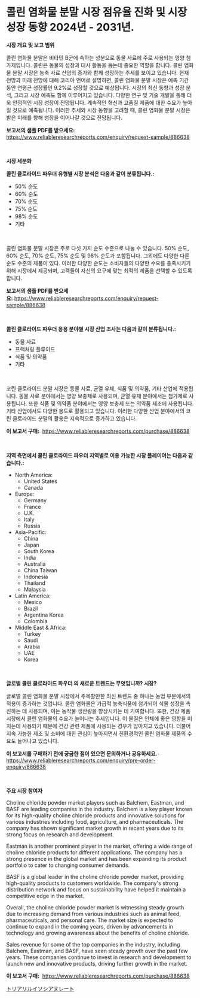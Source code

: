 <p><h1>콜린 염화물 분말 시장 점유율 진화 및 시장 성장 동향 2024년 - 2031년.</h1></p><p><strong>시장 개요 및 보고 범위</strong></p>
<p><p>콜린 염화물 분말은 비타민 B군에 속하는 성분으로 동물 사료에 주로 사용되는 영양 첨가제입니다. 콜린은 동물의 성장과 대사 활동을 돕는데 중요한 역할을 합니다. 콜린 염화물 분말 시장은 농축 사료 산업의 증가와 함께 성장하는 추세를 보이고 있습니다. 현재 전망과 미래 전망에 대해 코리아 언어로 설명하면, 콜린 염화물 분말 시장은 예측 기간 동안 연평균 성장률인 9.2%로 성장할 것으로 예상됩니다. 시장의 최신 동향과 성장 분석, 그리고 시장 예측도 함께 이루어지고 있습니다. 다양한 연구 및 기술 개발을 통해 더욱 안정적인 시장 성장이 전망됩니다. 계속적인 혁신과 고품질 제품에 대한 수요가 높아질 것으로 예측됩니다. 이러한 추세와 시장 동향을 고려할 때, 콜린 염화물 분말 시장은 밝은 미래를 향해 성장을 이어나갈 것으로 전망됩니다.</p></p>
<p><strong>보고서의 샘플 PDF를 받으세요:</strong> <a href="https://www.reliableresearchreports.com/enquiry/request-sample/886638">https://www.reliableresearchreports.com/enquiry/request-sample/886638</a></p>
<p>&nbsp;</p>
<p><strong>시장 세분화</strong></p>
<p><strong>콜린 클로라이드 파우더 유형별 시장 분석은 다음과 같이 분류됩니다.:</strong></p>
<p><ul><li>50% 순도</li><li>60% 순도</li><li>70% 순도</li><li>75% 순도</li><li>98% 순도</li><li>기타</li></ul></p>
<p>&nbsp;</p>
<p><p>콜린 염화물 분말 시장은 주로 다섯 가지 순도 수준으로 나눌 수 있습니다. 50% 순도, 60% 순도, 70% 순도, 75% 순도 및 98% 순도가 포함됩니다. 그외에도 다양한 다른 순도 수준의 제품이 있다. 이러한 다양한 순도는 소비자들의 다양한 수요를 충족시키기 위해 시장에서 제공되며, 고객들이 자신의 요구에 맞는 최적의 제품을 선택할 수 있도록 합니다.</p></p>
<p><strong>보고서의 샘플 PDF를 받으세요:</strong>&nbsp;<a href="https://www.reliableresearchreports.com/enquiry/request-sample/886638">https://www.reliableresearchreports.com/enquiry/request-sample/886638</a></p>
<p>&nbsp;</p>
<p><strong> 콜린 클로라이드 파우더 응용 분야별 시장 산업 조사는 다음과 같이 분류됩니다.:</strong></p>
<p><ul><li>동물 사료</li><li>프랙처링 플루이드</li><li>식품 및 의약품</li><li>기타</li></ul></p>
<p>&nbsp;</p>
<p><p>코린 클로라이드 분말 시장은 동물 사료, 균열 유체, 식품 및 의약품, 기타 산업에 적용됩니다. 동물 사료 분야에서는 영양 보충제로 사용되며, 균열 유체 분야에서는 첨가제로 사용됩니다. 또한 식품 및 의약품 분야에서는 영양 보충제 또는 의약품 제조에 사용됩니다. 기타 산업에서도 다양한 용도로 활용되고 있습니다. 이러한 다양한 산업 분야에서의 코린 클로라이드 분말의 활용은 지속적으로 증가하고 있습니다.</p></p>
<p><strong>이 보고서 구매:</strong>&nbsp; <a href="https://www.reliableresearchreports.com/purchase/886638">https://www.reliableresearchreports.com/purchase/886638</a></p>
<p>&nbsp;</p>
<p><strong>지역 측면에서 콜린 클로라이드 파우더 지역별로 이용 가능한 시장 플레이어는 다음과 같습니다.:</strong></p>
<p><ul>
    <li>
        North America:
        <ul>
            <li>United States</li>
            <li>Canada</li>
        </ul>
    </li>
    <li>
        Europe:
        <ul>
            <li>Germany</li>
            <li>France</li>
            <li>U.K.</li>
            <li>Italy</li>
            <li>Russia</li>
        </ul>
    </li>
    <li>
        Asia-Pacific:
        <ul>
            <li>China</li>
            <li>Japan</li>
            <li>South Korea</li>
            <li>India</li>
            <li>Australia</li>
            <li>China Taiwan</li>
            <li>Indonesia</li>
            <li>Thailand</li>
            <li>Malaysia</li>
        </ul>
    </li>
    <li>
        Latin America:
        <ul>
            <li>Mexico</li>
            <li>Brazil</li>
            <li>Argentina Korea</li>
            <li>Colombia</li>
        </ul>
    </li>
    <li>
        Middle East & Africa:
        <ul>
            <li>Turkey</li>
            <li>Saudi</li>
            <li>Arabia</li>
            <li>UAE</li>
            <li>Korea</li>
        </ul>
    </li>
    </ul></p>
<p>&nbsp;</p>
<p><strong>글로벌 콜린 클로라이드 파우더 의 새로운 트렌드는 무엇입니까? 시장?</strong></p>
<p><p>글로벌 콜린 염화물 분말 시장에서 주목할만한 최신 트렌드 중 하나는 농업 부문에서의 적용이 증가하는 것입니다. 콜린 염화물은 가급적 농축식품에 첨가되어 식물 성장을 촉진하는 데 사용되며, 이는 농작물 생산량을 향상시키는 데 기여합니다. 또한, 건강 제품 시장에서 콜린 염화물의 수요가 늘어나는 추세입니다. 이 물질은 인체에 좋은 영향을 미치는데 사용되기 때문에 건강 관련 제품에 사용되는 경우가 많아지고 있습니다. 더불어 지속 가능한 제조 및 소비에 대한 관심이 높아지면서 친환경적인 콜린 염화물 제품의 수요도 늘어나고 있습니다.</p></p>
<p><strong>이 보고서를 구매하기 전에 궁금한 점이 있으면 문의하거나 공유하세요.</strong>- <a href="https://www.reliableresearchreports.com/enquiry/pre-order-enquiry/886638">https://www.reliableresearchreports.com/enquiry/pre-order-enquiry/886638</a></p>
<p>&nbsp;</p>
<p><strong>주요 시장 참여자</strong></p>
<p><p>Choline chloride powder market players such as Balchem, Eastman, and BASF are leading companies in the industry. Balchem is a key player known for its high-quality choline chloride products and innovative solutions for various industries including food, agriculture, and pharmaceuticals. The company has shown significant market growth in recent years due to its strong focus on research and development.</p><p>Eastman is another prominent player in the market, offering a wide range of choline chloride products for different applications. The company has a strong presence in the global market and has been expanding its product portfolio to cater to changing consumer demands.</p><p>BASF is a global leader in the choline chloride powder market, providing high-quality products to customers worldwide. The company's strong distribution network and focus on sustainability have helped it maintain a competitive edge in the market.</p><p>Overall, the choline chloride powder market is witnessing steady growth due to increasing demand from various industries such as animal feed, pharmaceuticals, and personal care. The market size is expected to continue to expand in the coming years, driven by advancements in technology and growing awareness about the benefits of choline chloride.</p><p>Sales revenue for some of the top companies in the industry, including Balchem, Eastman, and BASF, have seen steady growth over the past few years. These companies continue to invest in research and development to launch new and innovative products, driving further growth in the market.</p></p>
<p><strong>이 보고서 구매:</strong>&nbsp;&nbsp;<a href="https://www.reliableresearchreports.com/purchase/886638">https://www.reliableresearchreports.com/purchase/886638</a></p>
<p><p><a href="https://github.com/Sophiaard2003/Market-Research-Report-List-1/blob/main/904236017374.md">トリアリルイソシアヌレート</a></p></p>

